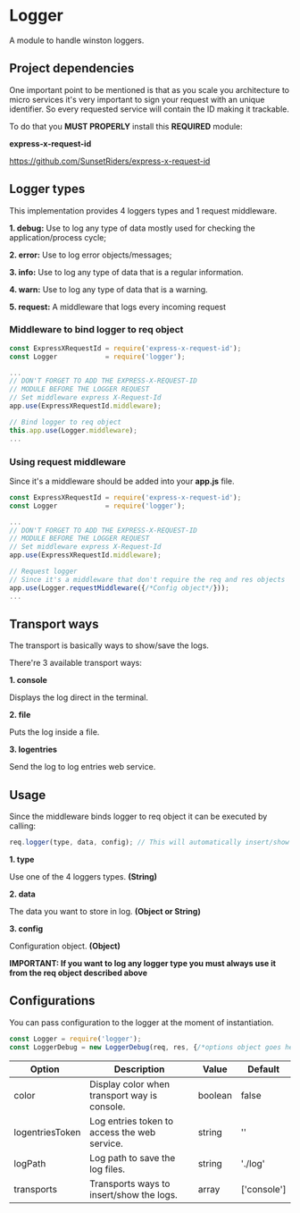 # Logger

A module to handle winston loggers.

## Project dependencies

One important point to be mentioned is that as you scale you architecture to micro services it's very important to sign your request with an unique identifier. So every requested service will contain the ID making it trackable.

To do that you **MUST PROPERLY** install this **REQUIRED** module:

**express-x-request-id**

https://github.com/SunsetRiders/express-x-request-id

## Logger types

This implementation provides 4 loggers types and 1 request middleware.

**1. debug:** Use to log any type of data mostly used for checking the application/process cycle;

**2. error:** Use to log error objects/messages;

**3. info:** Use to log any type of data that is a regular information.

**4. warn:** Use to log any type of data that is a warning.

**5. request:** A middleware that logs every incoming request

### Middleware to bind logger to req object

```javascript
const ExpressXRequestId = require('express-x-request-id');
const Logger            = require('logger');

...
// DON'T FORGET TO ADD THE EXPRESS-X-REQUEST-ID
// MODULE BEFORE THE LOGGER REQUEST
// Set middleware express X-Request-Id
app.use(ExpressXRequestId.middleware);

// Bind logger to req object
this.app.use(Logger.middleware);
...
```

### Using request middleware

Since it's a middleware should be added into your **app.js** file.

```javascript
const ExpressXRequestId = require('express-x-request-id');
const Logger            = require('logger');

...
// DON'T FORGET TO ADD THE EXPRESS-X-REQUEST-ID
// MODULE BEFORE THE LOGGER REQUEST
// Set middleware express X-Request-Id
app.use(ExpressXRequestId.middleware);

// Request logger
// Since it's a middleware that don't require the req and res objects
app.use(Logger.requestMiddleware({/*Config object*/}));
...
```

## Transport ways

The transport is basically ways to show/save the logs.

There're 3 available transport ways:

**1. console** 

Displays the log direct in the terminal.

**2. file**

Puts the log inside a file.

**3. logentries**

Send the log to log entries web service.

## Usage

Since the middleware binds logger to req object it can be executed by calling:

```javascript
req.logger(type, data, config); // This will automatically insert/show the log
```
**1. type**

Use one of the 4 loggers types. **(String)**

**2. data**

The data you want to store in log. **(Object or String)**

**3. config**

Configuration object. **(Object)**

**IMPORTANT: If you want to log any logger type you must always use it from the req object described above** 

## Configurations

You can pass configuration to the logger at the moment of instantiation.

```javascript
const Logger = require('logger');
const LoggerDebug = new LoggerDebug(req, res, {/*options object goes here*/}).execute();
```

| Option   | Description  |   Value   | Default |
| ---------|--------------|-----------|---------|
| color | Display color when transport way is console. | boolean | false |
| logentriesToken | Log entries token to access the web service. | string | '' |
| logPath | Log path to save the log files. | string | './log' |
| transports | Transports ways to insert/show the logs. | array | ['console'] |
